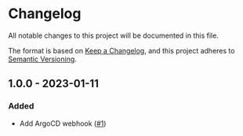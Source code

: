 # Changelog
All notable changes to this project will be documented in this file.

The format is based on [Keep a Changelog](https://keepachangelog.com/en/1.0.0/),
and this project adheres to [Semantic Versioning](https://semver.org/spec/v2.0.0.html).

## 1.0.0 - 2023-01-11
### Added
- Add ArgoCD webhook ([#1](https://github.com/scm-manager/scm-argocd-plugin/pull/1))

